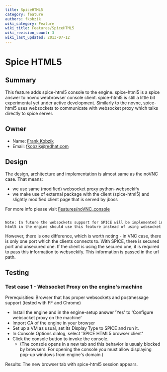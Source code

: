 ```yaml
---
title: SpiceHTML5
category: feature
authors: fkobzik
wiki_category: Feature
wiki_title: Features/SpiceHTML5
wiki_revision_count: 3
wiki_last_updated: 2013-07-12
---
```


# Spice HTML5

## Summary

This feature adds spice-html5 console to the engine. spice-html5 is a spice answer to novnc webbrowser console client. spice-html5 is still a little bit experimental yet under active development. Similarly to the novnc, spice-html5 uses websockets to communicate with websocket proxy which talks directly to spice server.

## Owner

*   Name: [Frank Kobzik](User:Fkobzik)
*   Email: <fkobzik@redhat.com>

## Design

The design, architecture and implementation is almost same as the noVNC case. That means:

*   we use same (modified) websocket proxy python-websockify
*   we make use of external package with the client (spice-html5) and slightly modified client page that is served by jboss

For more info please visit [Features/noVNC_console](/develop/release-management/features/virt/novnc-console/)

      Note: In future the websockets support for SPICE will be implemented in QEMU. When this happens, the implementation of spice-html5 in the engine should use this feature instead of using websocket proxy.

However, there is one difference, which is worth noting - in VNC case, there is only one port which the clients connects to. With SPICE, there is secured port and unsecured one. If the client is using the secured one, it is required to pass this information to websockify. This information is passed in the url path.

## Testing

### Test case 1 - Websocket Proxy on the engine's machine

Prerequisities: Browser that has proper websockets and postmessage support (tested with FF and Chrome)

*   Install the engine and in the engine-setup answer 'Yes' to 'Configure websocket proxy on the machine'
*   Import CA of the engine in your browser
*   Set up a VM as usual, set its Display Type to SPICE and run it.
*   In Console Options dialog, select 'SPICE HTML5 browser client'
*   Click the console button to invoke the console.
    -   (The console opens in a new tab and this behavior is usualy blocked by browsers. For opening the console you must allow displaying pop-up windows from engine's domain.)

Results: The new browser tab with spice-html5 session appears.

